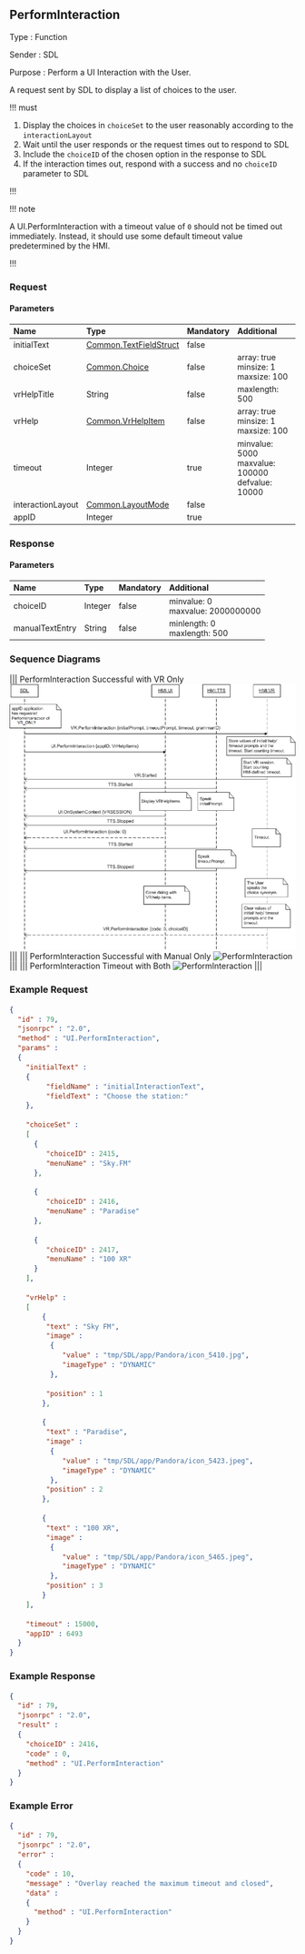 ## PerformInteraction

Type
: Function

Sender
: SDL

Purpose
: Perform a UI Interaction with the User.

A request sent by SDL to display a list of choices to the user.

!!! must

  1. Display the choices in `choiceSet` to the user reasonably according to the `interactionLayout`
  2. Wait until the user responds or the request times out to respond to SDL
  2. Include the `choiceID` of the chosen option in the response to SDL
  3. If the interaction times out, respond with a success and no `choiceID` parameter to SDL

!!!

!!! note

A UI.PerformInteraction with a timeout value of `0` should not be timed out immediately. Instead, it should use some default timeout value predetermined by the HMI.

!!!

### Request

#### Parameters

|Name|Type|Mandatory|Additional|
|:---|:---|:--------|:---------|
|initialText|[Common.TextFieldStruct](../../common/structs/#textfieldstruct)|false||
|choiceSet|[Common.Choice](../../common/structs/#choice)|false|array: true<br>minsize: 1<br>maxsize: 100|
|vrHelpTitle|String|false|maxlength: 500|
|vrHelp|[Common.VrHelpItem](../../common/structs/#vrhelpitem)|false|array: true<br>minsize: 1<br>maxsize: 100|
|timeout|Integer|true|minvalue: 5000<br>maxvalue: 100000<br>defvalue: 10000|
|interactionLayout|[Common.LayoutMode](../../common/enums/#layoutmode)|false||
|appID|Integer|true||

### Response

#### Parameters

|Name|Type|Mandatory|Additional|
|:---|:---|:--------|:---------|
|choiceID|Integer|false|minvalue: 0<br>maxvalue: 2000000000|
|manualTextEntry|String|false|minlength: 0<br>maxlength: 500|

### Sequence Diagrams
|||
PerformInteraction Successful with VR Only
![PerformInteraction](./assets/PerformInteractionVROnly.png)
|||
|||
PerformInteraction Successful with Manual Only
![PerformInteraction](./assets/PerformInteractionManualOnly.png)
|||
|||
PerformInteraction Timeout with Both
![PerformInteraction](./assets/PerformInteractionBothTimeout.png)
|||

### Example Request

```json
{
  "id" : 79,
  "jsonrpc" : "2.0",
  "method" : "UI.PerformInteraction",
  "params" :
  {
    "initialText" :
    {
         "fieldName" : "initialInteractionText",
         "fieldText" : "Choose the station:"
    },

    "choiceSet" :
    [
      {
         "choiceID" : 2415,
         "menuName" : "Sky.FM"
      },

      {
         "choiceID" : 2416,
         "menuName" : "Paradise"
      },

      {
         "choiceID" : 2417,
         "menuName" : "100 XR"
      }
    ],

    "vrHelp" :
    [
        {
         "text" : "Sky FM",
         "image" :
          {
             "value" : "tmp/SDL/app/Pandora/icon_5410.jpg",
             "imageType" : "DYNAMIC"
          },

         "position" : 1
        },

        {
         "text" : "Paradise",
         "image" :
          {
             "value" : "tmp/SDL/app/Pandora/icon_5423.jpeg",
             "imageType" : "DYNAMIC"
          },
         "position" : 2
        },

        {
         "text" : "100 XR",
         "image" :
          {
             "value" : "tmp/SDL/app/Pandora/icon_5465.jpeg",
             "imageType" : "DYNAMIC"
          },
         "position" : 3
        }
    ],

    "timeout" : 15000,
    "appID" : 6493
  }
}
```
### Example Response

```json
{
  "id" : 79,
  "jsonrpc" : "2.0",
  "result" :
  {
    "choiceID" : 2416,
    "code" : 0,
    "method" : "UI.PerformInteraction"
  }
}
```

### Example Error

```json
{
  "id" : 79,
  "jsonrpc" : "2.0",
  "error" :
  {
    "code" : 10,
    "message" : "Overlay reached the maximum timeout and closed",
    "data" :
    {
      "method" : "UI.PerformInteraction"
    }
  }
}
```
